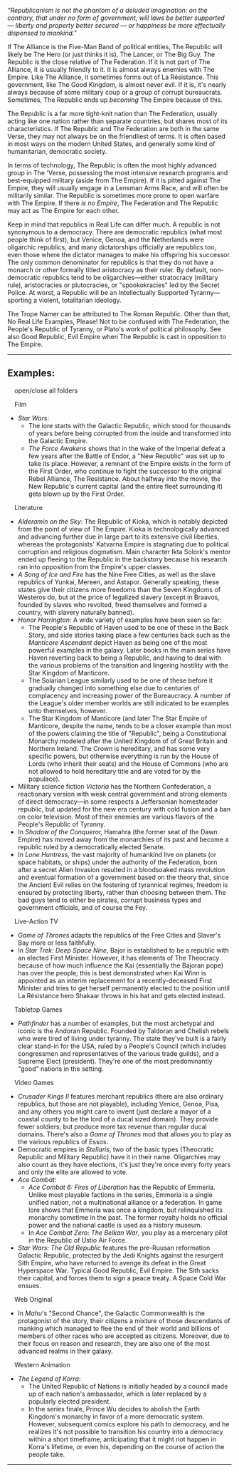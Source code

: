 _"Republicanism is not the phantom of a deluded imagination: on the contrary, that under no form of government, will laws be better supported — liberty and property better secured — or happiness be more effectually dispensed to mankind."_

If The Alliance is the Five-Man Band of political entities, The Republic will likely be The Hero (or just thinks it is), The Lancer, or The Big Guy. The Republic is the close relative of The Federation. If it is not part of The Alliance, it is usually friendly to it. It is almost always enemies with The Empire. Like The Alliance, it sometimes forms out of La Résistance. This government, like The Good Kingdom, is almost never evil. If it is, it's nearly always because of some military coup or a group of corrupt bureaucrats. Sometimes, The Republic ends up _becoming_ The Empire because of this.

The Republic is a far more tight-knit nation than The Federation, usually acting like one nation rather than separate countries, but shares most of its characteristics. If The Republic and The Federation are both in the same Verse, they may not always be on the friendliest of terms. It is often based in most ways on the modern United States, and generally some kind of humanitarian, democratic society.

In terms of technology, The Republic is often the most highly advanced group in The 'Verse, possessing the most intensive research programs and best-equipped military (aside from The Empire). If it is pitted against The Empire, they will usually engage in a Lensman Arms Race, and will often be militarily similar. The Republic is sometimes more prone to open warfare with The Empire. If there _is no Empire_, The Federation and The Republic may act as The Empire for each other.

Keep in mind that republics in Real Life can differ much. A republic is not synonymous to a democracy. There are democratic republics (what most people think of first), but Venice, Genoa, and the Netherlands were oligarchic republics, and many dictatorships officially are republics too, even those where the dictator manages to make his offspring his successor. The only common denominator for republics is that they do not have a monarch or other formally titled aristocracy as their ruler. By default, non-democratic republics tend to be oligarchies—either stratocracy (military rule), aristocracies or plutocracies, or "spookokracies" led by the Secret Police. At worst, a Republic will be an Intellectually Supported Tyranny—sporting a violent, totalitarian ideology.

The Trope Namer can be attributed to The Roman Republic. Other than that, No Real Life Examples, Please! Not to be confused with The Federation, the People's Republic of Tyranny, or Plato's work of political philosophy. See also Good Republic, Evil Empire when The Republic is cast in opposition to The Empire.

___

## Examples:

    open/close all folders 

    Film 

-   _Star Wars_:
    -   The lore starts with the Galactic Republic, which stood for thousands of years before being corrupted from the inside and transformed into the Galactic Empire.
    -   _The Force Awakens_ shows that in the wake of the Imperial defeat a few years after the Battle of Endor, a "New Republic" was set up to take its place. However, a remnant of the Empire exists in the form of the First Order, who continue to fight the successor to the original Rebel Alliance, The Resistance. About halfway into the movie, the New Republic's current capital (and the entire fleet surrounding it) gets blown up by the First Order.

    Literature 

-   _Alderamin on the Sky_: The Republic of Kioka, which is notably depicted from the point of view of The Empire. Kioka is technologically advanced and advancing further due in large part to its extensive civil liberties, whereas the protagonists' Katvarna Empire is stagnating due to political corruption and religious dogmatism. Main character Ikta Solork's mentor ended up fleeing to the Republic in the backstory because his research ran into opposition from the Empire's upper classes.
-   _A Song of Ice and Fire_ has the Nine Free Cities, as well as the slave republics of Yunkai, Mereen, and Astapor. Generally speaking, these states give their citizens more freedoms than the Seven Kingdoms of Westeros do, but at the price of legalized slavery (except in Braavos, founded by slaves who revolted, freed themselves and formed a country, with slavery naturally banned).
-   _Honor Harrington_: A wide variety of examples have been seen so far:
    -   The People's Republic of Haven used to be one of these in the Back Story, and side stories taking place a few centuries back such as the _Manticore Ascendant_ depict Haven as being one of the most powerful examples in the galaxy. Later books in the main series have Haven reverting back to being a Republic, and having to deal with the various problems of the transition and lingering hostility with the Star Kingdom of Manticore.
    -   The Solarian League similarly used to be one of these before it gradually changed into something else due to centuries of complacency and increasing power of the Bureaucracy. A number of the League's older member worlds are still indicated to be examples unto themselves, however.
    -   The Star Kingdom of Manticore (and later The Star Empire of Manticore, despite the name, tends to be a closer example than most of the powers claiming the title of "Republic", being a Constitutional Monarchy modeled after the United Kingdom of of Great Britain and Northern Ireland. The Crown is hereditary, and has some very specific powers, but otherwise everything is run by the House of Lords (who inherit their seats) and the House of Commons (who are not allowed to hold hereditary title and are voted for by the populace).
-   Military science fiction _Victoria_ has the Northern Confederation, a reactionary version with weak central government and strong elements of direct democracy—in some respects a Jeffersonian homesteader republic, but updated for the new era century with cold fusion and a ban on color television. Most of their enemies are various flavors of the People's Republic of Tyranny.
-   In _Shadow of the Conqueror,_ Hamahra (the former seat of the Dawn Empire) has moved away from the monarchies of its past and become a republic ruled by a democratically elected Senate.
-   In _Lone Huntress,_ the vast majority of humankind live on planets (or space habitats, or ships) under the authority of the Federation, born after a secret Alien Invasion resulted in a bloodsoaked mass revolution and eventual formation of a government based on the theory that, since the Ancient Evil relies on the fostering of tyrannical regimes, freedom is ensured by protecting liberty, rather than choosing between them. The bad guys tend to either be pirates, corrupt business types and government officials, and of course the Fey.

    Live-Action TV 

-   _Game of Thrones_ adapts the republics of the Free Cities and Slaver's Bay more or less faithfully.
-   In _Star Trek: Deep Space Nine_, Bajor is established to be a republic with an elected First Minister. However, it has elements of The Theocracy because of how much influence the Kai (essentially the Bajoran pope) has over the people; this is best demonstrated when Kai Winn is appointed as an interim replacement for a recently-deceased First Minister and tries to get herself permanently elected to the position until La Résistance hero Shakaar throws in his hat and gets elected instead.

    Tabletop Games 

-   _Pathfinder_ has a number of examples, but the most archetypal and iconic is the Andoran Republic. Founded by Taldoran and Chelish rebels who were tired of living under tyranny. The state they've built is a fairly clear stand-in for the USA, ruled by a People's Council (which includes congressmen and representatives of the various trade guilds), and a Supreme Elect (president). They're one of the most predominantly "good" nations in the setting.

    Video Games 

-   _Crusader Kings II_ features merchant republics (there are also ordinary republics, but those are not playable), including Venice, Genoa, Pisa, and any others you might care to invent (just declare a mayor of a coastal county to be the lord of a ducal sized domain). They provide fewer soldiers, but produce more tax revenue than regular ducal domains. There's also a _Game of Thrones_ mod that allows you to play as the various republics of Essos.
-   Democratic empires in _Stellaris_, two of the basic types (Theocratic Republic and Military Republic) have it in their name. Oligarchies may also count as they have elections, it's just they're once every forty years and only the elite are allowed to vote.
-   _Ace Combat_:
    -   _Ace Combat 6: Fires of Liberation_ has the Republic of Emmeria. Unlike most playable factions in the series, Emmeria is a single unified nation, not a multinational alliance or a federation. In game lore shows that Emmeria was once a kingdom, but relinquished its monarchy sometime in the past. The former royalty holds no official power and the national castle is used as a history museum.
    -   In _Ace Combat Zero: The Belkan War_, you play as a mercenary pilot in the Republic of Ustio Air Force.
-   _Star Wars: The Old Republic_ features the pre-Ruusan reformation Galactic Republic, protected by the Jedi Knights against the resurgent Sith Empire, who have returned to avenge its defeat in the Great Hyperspace War. Typical Good Republic, Evil Empire. The Sith sacks their capital, and forces them to sign a peace treaty. A Space Cold War ensues.

    Web Original 

-   In _Mahu_'s "Second Chance", the Galactic Commonwealth is the protagonist of the story, their citizens a mixture of those descendants of manking which managed to flee the end of their world and billions of members of other races who are accepted as citizens. Moreover, due to their focus on reason and research, they are also one of the most advanced realms in their galaxy.

    Western Animation 

-   _The Legend of Korra_:
    -   The United Republic of Nations is initially headed by a council made up of each nation's ambassador, which is later replaced by a popularly elected president.
    -   In the series finale, Prince Wu decides to abolish the Earth Kingdom's monarchy in favor of a more democratic system. However, subsequent comics explore his path to democracy, and he realizes it's not possible to transition his country into a democracy within a short timeframe, anticipating that it might not happen in Korra's lifetime, or even his, depending on the course of action the people take.

___